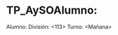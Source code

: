 # TP_AySOAlumno: <Martin-Hernan-Esquivel>
Alumno: <Martin-Esquivel>
División: <113>
Turno: <Mañana>
